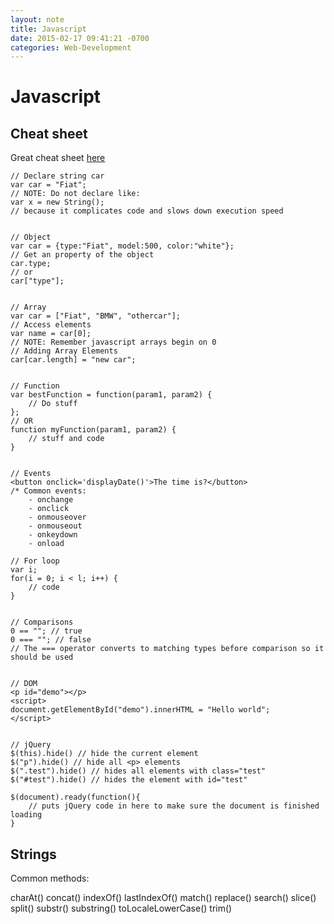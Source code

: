 ```yaml
---
layout: note
title: Javascript
date: 2015-02-17 09:41:21 -0700
categories: Web-Development
---
```


# Javascript

## Cheat sheet

Great cheat sheet [here](http://overapi.com/javascript/)

```
// Declare string car
var car = "Fiat";
// NOTE: Do not declare like:
var x = new String();
// because it complicates code and slows down execution speed


// Object
var car = {type:"Fiat", model:500, color:"white"};
// Get an property of the object
car.type;
// or
car["type"];


// Array
var car = ["Fiat", "BMW", "othercar"];
// Access elements
var name = car[0];
// NOTE: Remember javascript arrays begin on 0
// Adding Array Elements
car[car.length] = "new car";


// Function
var bestFunction = function(param1, param2) {
	// Do stuff
};
// OR
function myFunction(param1, param2) {
	// stuff and code
}


// Events
<button onclick='displayDate()'>The time is?</button>
/* Common events:
	- onchange
	- onclick
	- onmouseover
	- onmouseout
	- onkeydown
	- onload

// For loop
var i;
for(i = 0; i < l; i++) {
	// code
}


// Comparisons
0 == ""; // true
0 === ""; // false
// The === operator converts to matching types before comparison so it should be used


// DOM
<p id="demo"></p>
<script>
document.getElementById("demo").innerHTML = "Hello world";
</script>


// jQuery
$(this).hide() // hide the current element
$("p").hide() // hide all <p> elements
$(".test").hide() // hides all elements with class="test"
$("#test").hide() // hides the element with id="test"

$(document).ready(function(){
	// puts jQuery code in here to make sure the document is finished loading
}

```


## Strings

Common methods:

charAt()
concat()
indexOf()
lastIndexOf()
match()
replace()
search()
slice()
split()
substr()
substring()
toLocaleLowerCase()
trim()

